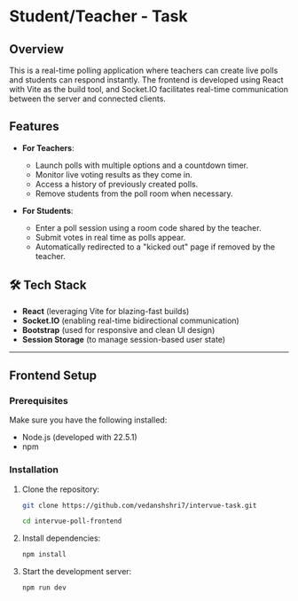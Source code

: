 
# Student/Teacher - Task

## Overview
This is a real-time polling application where teachers can create live polls and students can respond instantly. The frontend is developed using React with Vite as the build tool, and Socket.IO facilitates real-time communication between the server and connected clients.

## Features

- **For Teachers**:
  - Launch polls with multiple options and a countdown timer.
  - Monitor live voting results as they come in.
  - Access a history of previously created polls.
  - Remove students from the poll room when necessary.

- **For Students**:
  - Enter a poll session using a room code shared by the teacher.
  - Submit votes in real time as polls appear.
  - Automatically redirected to a "kicked out" page if removed by the teacher.

## 🛠 Tech Stack

- **React** (leveraging Vite for blazing-fast builds)
- **Socket.IO** (enabling real-time bidirectional communication)
- **Bootstrap** (used for responsive and clean UI design)
- **Session Storage** (to manage session-based user state)

---

## Frontend Setup

### Prerequisites
Make sure you have the following installed:
- Node.js (developed with 22.5.1)
- npm

### Installation

1. Clone the repository:
   ```bash
   git clone https://github.com/vedanshshri7/intervue-task.git
   
   cd intervue-poll-frontend
   ```

2. Install dependencies:
   ```bash
   npm install
   ```

3. Start the development server:
   ```bash
   npm run dev
   ```

